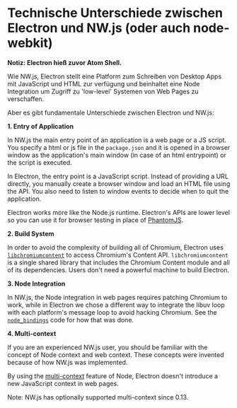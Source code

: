 # Technische Unterschiede zwischen Electron und NW.js (oder auch node-webkit)

**Notiz: Electron hieß zuvor Atom Shell.**

Wie NW.js, Electron stellt eine Platform zum Schreiben von Desktop Apps mit JavaScript und HTML zur verfügung und beinhaltet eine Node Integration um Zugriff zu 'low-level' Systemen von Web Pages zu verschaffen.

Aber es gibt fundamentale Unterschiede zwischen Electron und NW.js:

**1. Entry of Application**

In NW.js the main entry point of an application is a web page or a JS script. You specify a html or js file in the `package.json` and it is opened in a browser window as the application's main window (in case of an html entrypoint) or the script is executed.

In Electron, the entry point is a JavaScript script. Instead of providing a URL directly, you manually create a browser window and load an HTML file using the API. You also need to listen to window events to decide when to quit the application.

Electron works more like the Node.js runtime. Electron's APIs are lower level so you can use it for browser testing in place of [PhantomJS](http://phantomjs.org/).

**2. Build System**

In order to avoid the complexity of building all of Chromium, Electron uses [`libchromiumcontent`](https://github.com/electron/libchromiumcontent) to access Chromium's Content API. `libchromiumcontent` is a single shared library that includes the Chromium Content module and all of its dependencies. Users don't need a powerful machine to build Electron.

**3. Node Integration**

In NW.js, the Node integration in web pages requires patching Chromium to work, while in Electron we chose a different way to integrate the libuv loop with each platform's message loop to avoid hacking Chromium. See the [`node_bindings`](https://github.com/electron/electron/tree/master/atom/common) code for how that was done.

**4. Multi-context**

If you are an experienced NW.js user, you should be familiar with the concept of Node context and web context. These concepts were invented because of how NW.js was implemented.

By using the [multi-context](https://github.com/nodejs/node-v0.x-archive/commit/756b622) feature of Node, Electron doesn't introduce a new JavaScript context in web pages.

Note: NW.js has optionally supported multi-context since 0.13.